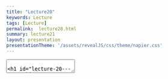 ```yaml
---
title: "Lecture20"
keywords: Lecture
tags: [Lecture]
permalink:  lecture20.html
summary: lecture21
layout: presentation
presentationTheme: '/assets/revealJS/css/theme/napier.css' 
---
```

<section data-markdown data-separator="^\n---\n$" data-separator-vertical="^\n--\n$">
<textarea data-template>

# Lecture 20 - Networking
### SET09121 - Games Engineering

<br><br>
Babis Koniaris
<br>


School of Computing. Edinburgh Napier University


---

# Our Goal

- We want to enable our game to support multiple players from different machines.
- This requires some form of communication between the different machines.
- It also requires some form of coordination between the different instances of the game.
- We also have to do this in real-time so that the game does not hang or become unplayable due to lag.
- So how do we achieve this?


---

# Questions

- How does networking work?
- How do we do network programming?
- What are the limitations of networking?
- How do we solve these limitations in games?
- What data should we send in a game and how do we send it?
- How can we do networking in SFML?


---

## How does networking work?

---

# Hardware

- We can break-down network hardware into the following:
    - Computers on the network.
    - Network interfaces on the computers.
    - Routers and switches that interfaces connect to.
    - The connection between the interfaces and the switch/router.

- Each one of these works at a different level of data abstraction.


 ![image](assets/images/network-diagram.png)


---

# The Seven Layer Model

- Networking works on a layered model.
    - Application data at the top layer.
    - Electrical signals at the bottom layer.
- As programmers, we rarely need to consider below level 3.


![image](assets/images/osi_layers.jpg) <!-- .element width="95%"  -->


---

# Packets

- Layer 7 :   your browser works with HTTP.
- Layer 6 :   defines the Secure Socket Layer (SSL) now standard for HTTPS.
- Layer 5 :   defines ports (e.g. port 80 for web traffic).
- Layer 4 :   defines TCP - interface between application and hardware. Breaks data sent into lots of individual packets.
- Layer 3 :   defines IP - allows individual machines to be addressed.
- Layer 2 :   defines MAC addresses - allows the switch to identify physical machines.
- Layer 1 :   actual electrical current between the switch and machine (e.g. cable or wireless).


---

# Addressing and Switching

- Networking works like a mail system.
- Each individual packet has an address (IP address) which the switch has to look at.
- The switch must work out if it can send the data directly to the addressed machine (on the local network) or where it must send it if not.
- The switch has a lookup table matching the local IP addresses to MAC addresses. This is how the switch sees the world.
- The more switches a packet must pass through, the more hops it makes. A packet has a maximum number of hops. If it doesn't make it it dies.
- This is how the entire Internet works (well, kinda).


---

# Transport Control Protocol - TCP

- TCP provides means of breaking down data into separate packets.
- Each data chunk is given a sequence number to allow the data to be reformed.
- TCP guarantees acknowledgement of sent data - this means we know that data has arrived if we don't get an error.
- TCP is the most common distributed application protocol because of its guarantees.


---

## How do we do network programming?


---

# Client-server Model

- The most common application model in networking is the client-server.
- A client connects to a server machine via some form of universal addressing.
- The sever can now communicate directly with that client.
- A server may have multiple clients that it is communicating with.


 ![image](assets/images/client-server.png) <!-- .element width="60%"  -->



---

# Sockets

- Applications communicate using sockets.
- A socket is just an encapsulation of the following:
    - Address: typically an IP address.
    - Protocol: for example TCP.
    - Port: allows an individual application to be addressed on the network.
- These are provided by layers 3-5 of our model.
- A socket is therefore a software abstraction that allows an application to send and receive data with other applications.
- Each socket thus has both a source port and a destination port.


---

# Server Socket

- A server socket is a special type of socket that listens for an initial communication.
- A client socket will connect to this socket initially.
- Once connected, the server creates a new socket exclusively for that client connection (with an appropriate port).
- The server socket can continue listening on its original socket for new incoming connections.
- A server socket will be the first established socket in a distributed application. It is needed to initiate a connection.



---

# Three-way Handshake

- As TCP requires guaranteed connection, the client-server communication initiates what is known as a three-way handshake.
- The client sends a SYN packet to the server.
- The server sends a SYN+ACK packet to acknowledge.
- The client sends a ACK packet to acknowledge.
- Communication is now established.


 ![image](assets/images/three-way.png)


---

## What are the limitations of networking?



---

# Bandwidth and Throughput

- The biggest limitation on a network is its bandwidth.
- The bandwidth indicates the theoretical limit that data can be sent through the network.
    - Typically measured in megabits (1 million bits) per second.
- Most people have heard the term bandwidth, but the actual figure we are interested in is throughput.
- Throughput is the **actual** amount of data that is sent between two machines.
- Throughput will be lower than bandwidth due to limitations between the two machines and other factors.
- Generally, throughput is too low for transferring an entire game's data in 16ms.
    - On a 100Mbps network that is enough time to send 2 kilobytes of data.


---

# Latency

- Latency (or lag) is a bigger concern in games.
- Latency is the time it takes a packet to get to another machine.
- You can find latency easily using ping and dividing the result by two (as ping does a round trip).
- For example, as of writing I can ping Google from my office machine in about 23ms, so latency is about 12ms.
- Latency is therefore going to mean any update you send between game instances will likely be at least one frame out-of-date.


---

# TCP Guarantees

- TCP can be a very slow protocol.
- Each TCP packet must be acknowledged by the receiver.
- The receiver has to rebuild the sent data from the packets.
- If any packet is missing, the entire data is resent.
- If an acknowledgement is not received, the sender resends the data.
- So TCP guarantees come at a cost.


---

## How do we solve these limitations in games?


---

# Peer-to-peer Lockstep

- The original approach to solving networking for games was a peer-to-peer lockstep.
- Here, each client would update it's move to the other clients.
- The game would wait until everyone has updated before moving onto the next move.
- It was slow as you can guess.


 ![image](assets/images/p2p.png)



---

# Client-side Prediction

- Nowadays games will try and predict movement.
- Given that in a single "server" tick we know what the client has moved, we can interpolate the move by the next tick.
- Propagate this amongst all clients and we should have a close approximation to reality.
- Every so often send more complete data.


 ![image](assets/images/client-prediction.png)



---

# User Datagram Packet - UDP

- As we are now predicting movements and locations, we can occasionally lose information without much concern.
- Therefore, we do not need packet guarantees. TCP is no longer needed.
- UDP is an alternate protocol which is connectionless. We just send data to a location.
- The receiver will read its data packet as often as it can, and only those it receives.
- Basically, we can improve performance considerably by not acknowledging data sends.


---

# TCP

![image](assets/images/packet.jpg) <!-- .element width="60%"  -->


---

# UDP

![image](assets/images/udp_packet.png) <!-- .element width="80%"  -->


---

# TCP

![image](assets/images/tcp_joke.png) <!-- .element width="60%"  -->


---

# Synchronous versus Asynchronous Polling

- We can also change how we service connections.
- Typically, we wait on a connection until data arrives.
- This would impact our frame time - we need to service the connection only when data is ready.
- Asynchronous socket communication means we perform an operation whenever a communication event occurs.
- This allows the game to continue on and another thread can update as needed based on communication.



---

# Physics

- A big problem in games actually comes from the physics system.
- The physics system is keeping track of all the physical objects and their interactions.
- A physics engine will typically add some randomness to reactions just to smooth out some of the operations.
- We cannot have this in different clients as it would lead to different game instances having different object locations.
- Solving game physics problems is a whole other area that we won't cover - just send the complete physical data every so often to get around this.


---

## What data should we send in a game and how do we send it?




---

# Initial State

- When a scene is loaded or started, the client needs to know as much of the game world as possible.
- This will require sending a lot of data to the clients when they start.
- This is OK as the game hasn't really started for them yet.
- It also allows other information such as unique content to be shared if need be (although this is slow).
- Use this loading time appropriately.


---

# Scene Updates

- Every "server" tick you need to communicate data between the client and server.
- The communication must update the server with information the client has on scene updates.
- The communication must update the client with information the server has on scene updates.
- Every so often, the client and server must do a more complete update to normalise their information.
- Effectively, we are trying to keep the client and server as synchronised as possible without performing lockstep.


---

# Object Serialization

- When it comes to sending data in object-oriented languages serialization is the go-to approach.
- Serialization is a technique where an object is converted into a textual or binary representation for communication and storage.
- The managed languages (e.g. Java and C#) have these capabilities built in.
- C++ does not, and actually it is hard to convert local memory between two machines.
- Serialization is also a slow process as it has to deeply interrogate the object.
- Therefore, serialization is not a good approach for games in general.


---

# Designing a Protocol

- A better technique is to build a protocol.
- Design your message types and the data that will go into the message.
- This will allow simple messaging that can be managed easily with a few case statements.


 ![image](assets/images/protocol.png)


---

## How can we do networking in SFML?

---

# SFML Networking
- Networking in SFML is relatively easy.
- We will use the following classes:
 - **TcpListener** - a listening or server socket.
 - **TcpSocket** - a socket to communicate via.
 - **UdpSocket** - a UDP socket to communicate via.
- We will use the following methods:
 - **listen** - listen for a new connection.
 - **accept** - accept a new connection.
 - **connect** - connect to a server.
 - **send** - send data via a socket.
 - **receive** - receive data from a socket.



---

# SFML Networking Server

```cpp
#include <iostream>
#include <SFML/Network.hpp>

using namespace std;
using namespace sf;

int main(int argc, char **argv) {
    TcpListener listener;
    if (listener.listen(5000) != Socket::Done) {
        cout << "Server could not open socket" << endl;
        return -1;
    }
    
    TcpSocket client;
    if (listener.accept(client) != Socket::Done) {
        cout << "Server could not accept connection" << endl;
        return -1;
    }
    return 0;
}
```


---

# SFML Networking Client

```cpp
#include <iostream>
#include <SFML/Network.hpp>

using namespace std;
using namespace sf;

int main(int argc, char **argv) {
    TcpSocket socket;
    Socket::Status status = socket.connect("127.0.0.1", 5000);
    if (status != Socket::Done) {
        cout << "Error - could not connect to server" << endl;
        return -1;
    }
    return 0;
}
```

---

## Summary


---

# Summary

- We have defined the issue of networking and discussed how we solve game networking issues.
- We looked at networking layers and protocols.
- We looked at network sockets.
- We looked at the limitations of networking by analysing the common metrics.
- We looked at how we overcome these limitations in games by looking at communicating patterns and UDP.
- We then discussed what data to send and how by discussing protocols.
- And finally we looked at how we use SFML for networking by presenting a client and server example.
- This is all you need to get started with networking for games using SFML. The lab will provide a concrete application.
